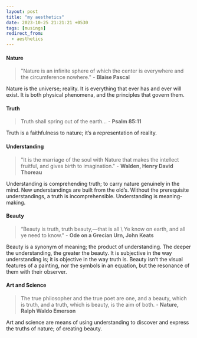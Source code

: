 ```yaml
---
layout: post
title: "my aesthetics"
date: 2023-10-25 21:21:21 +0530
tags: [musings]
redirect_from:
  - aesthetics
---
```


#### Nature

> "Nature is an infinite sphere of which the center is everywhere and the circumference nowhere." - **Blaise Pascal**

Nature is the universe; reality. It is everything that ever has and ever will exist. It is both physical phenomena, and the principles that govern them.

#### Truth

> Truth shall spring out of the earth... - **Psalm 85:11**

Truth is a faithfulness to nature; it’s a representation of reality.

#### Understanding

> "It is the marriage of the soul with Nature that makes the intellect fruitful, and gives birth to imagination." - **Walden, Henry David Thoreau**

Understanding is comprehending truth; to carry nature genuinely in the mind. New understandings are built from the old’s. Without the prerequisite understandings, a truth is incomprehensible. Understanding is meaning-making.

#### Beauty

> “Beauty is truth, truth beauty,—that is all \ Ye know on earth, and all ye need to know." - **Ode on a Grecian Urn, John Keats**

Beauty is a synonym of meaning; the product of understanding. The deeper the understanding, the greater the beauty. It is subjective in the way understanding is; it is objective in the way truth is. Beauty isn’t the visual features of a painting, nor the symbols in an equation, but the resonance of them with their observer.

#### Art and Science

> The true philosopher and the true poet are one, and a beauty, which is truth, and a truth, which is beauty, is the aim of both. - **Nature, Ralph Waldo Emerson**

Art and science are means of using understanding to discover and express the truths of nature; of creating beauty.
